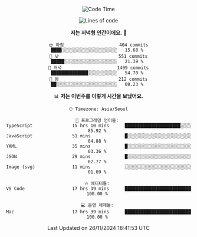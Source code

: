 <div align='center'>
 
<!--START_SECTION:waka-->
![Code Time](http://img.shields.io/badge/Code%20Time-3%2C986%20hrs%2022%20mins-blue)

![Lines of code](https://img.shields.io/badge/%EC%A0%80%EB%8A%94%20%EC%97%AC%ED%83%9C%EA%B9%8C%EC%A7%80%20-1.5%20million%20%EC%A4%84%EC%9D%98%20%EC%BD%94%EB%93%9C%EB%A5%BC%20%EC%9E%91%EC%84%B1%ED%96%88%EC%96%B4%EC%9A%94.-blue)

**저는 저녁형 인간이에요. 🦉** 

```text
🌞 아침                     404 commits         ████░░░░░░░░░░░░░░░░░░░░░   15.68 % 
🌆 낮　                     551 commits         █████░░░░░░░░░░░░░░░░░░░░   21.39 % 
🌃 저녁                     1409 commits        ██████████████░░░░░░░░░░░   54.70 % 
🌙 밤　                     212 commits         ██░░░░░░░░░░░░░░░░░░░░░░░   08.23 % 
```


📊 **저는 이번주를 이렇게 시간을 보냈어요.** 

```text
🕑︎ Timezone: Asia/Seoul

💬 프로그래밍 언어들: 
TypeScript               15 hrs 10 mins      █████████████████████░░░░   85.92 % 
JavaScript               51 mins             █░░░░░░░░░░░░░░░░░░░░░░░░   04.88 % 
YAML                     35 mins             █░░░░░░░░░░░░░░░░░░░░░░░░   03.36 % 
JSON                     29 mins             █░░░░░░░░░░░░░░░░░░░░░░░░   02.77 % 
Image (svg)              11 mins             ░░░░░░░░░░░░░░░░░░░░░░░░░   01.09 % 

🔥 에디터들: 
VS Code                  17 hrs 39 mins      █████████████████████████   100.00 % 

💻 운영 체제들: 
Mac                      17 hrs 39 mins      █████████████████████████   100.00 % 
```


 Last Updated on 26/11/2024 18:41:53 UTC
<!--END_SECTION:waka-->
 </div>
<!---
Emewjin/Emewjin is a ✨ special ✨ repository because its `README.md` (this file) appears on your GitHub profile.
You can click the Preview link to take a look at your changes.
--->
